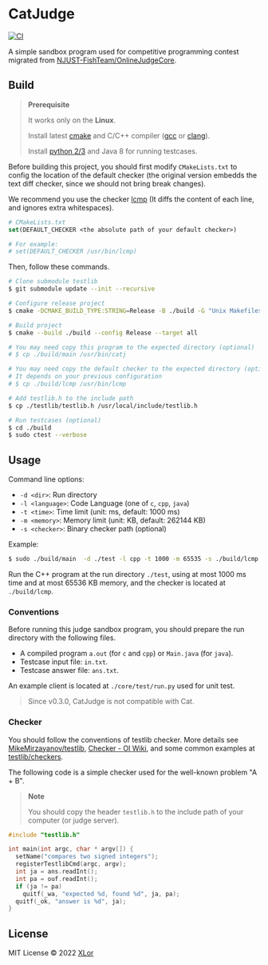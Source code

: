 # CatJudge

[![CI](https://github.com/XLoJ/CatJudge/actions/workflows/ci.yml/badge.svg)](https://github.com/XLoJ/CatJudge/actions/workflows/ci.yml)

A simple sandbox program used for competitive programming contest migrated from [NJUST-FishTeam/OnlineJudgeCore](https://github.com/NJUST-FishTeam/OnlineJudgeCore/tree/cat).

## Build

> **Prerequisite**
>
> It works only on the **Linux**.
>
> Install latest [cmake](https://cmake.org/) and C/C++ compiler ([gcc](https://gcc.gnu.org/) or [clang](https://clang.llvm.org/)).
> 
> Install [python 2/3](https://www.python.org/) and Java 8 for running testcases.

Before building this project, you should first modify `CMakeLists.txt` to config the location of the default checker (the original version embedds the text diff checker, since we should not bring break changes).

We recommend you use the checker [lcmp](https://github.com/MikeMirzayanov/testlib/blob/7fd543d7e6ae36a04bb382c5ebb4eee254362c6a/checkers/lcmp.cpp) (It diffs the content of each line, and ignores extra whitespaces).

```cmake
# CMakeLists.txt
set(DEFAULT_CHECKER <the absolute path of your default checker>)

# For example:
# set(DEFAULT_CHECKER /usr/bin/lcmp)
```

Then, follow these commands.

```bash
# Clone submodule testlib
$ git submodule update --init --recursive

# Configure release project
$ cmake -DCMAKE_BUILD_TYPE:STRING=Release -B ./build -G "Unix Makefiles"

# Build project
$ cmake --build ./build --config Release --target all

# You may need copy this program to the expected directory (optional)
# $ cp ./build/main /usr/bin/catj 

# You may need copy the default checker to the expected directory (optional)
# It depends on your previous configuration
# $ cp ./build/lcmp /usr/bin/lcmp

# Add testlib.h to the include path
$ cp ./testlib/testlib.h /usr/local/include/testlib.h

# Run testcases (optional)
$ cd ./build
$ sudo ctest --verbose
```

## Usage

Command line options:

+ `-d <dir>`: Run directory
+ `-l <language>`: Code Language (one of `c`, `cpp`, `java`)
+ `-t <time>`: Time limit (unit: ms, default: 1000 ms)
+ `-m <memory>`: Memory limit (unit: KB, default: 262144 KB)
+ `-s <checker>`: Binary checker path (optional)

Example:

```bash
$ sudo ./build/main  -d ./test -l cpp -t 1000 -m 65535 -s ./build/lcmp
```

Run the C++ program at the run directory `./test`, using at most 1000 ms time and at most 65536 KB memory, and the checker is located at `./build/lcmp`.

### Conventions

Before running this judge sandbox program, you should prepare the run directory with the following files.

+ A compiled program `a.out` (for `c` and `cpp`) or `Main.java` (for `java`).
+ Testcase input file: `in.txt`.
+ Testcase answer file: `ans.txt`.

An example client is located at `./core/test/run.py` used for unit test.

> Since v0.3.0, CatJudge is not compatible with Cat.

### Checker

You should follow the conventions of testlib checker. More details see [MikeMirzayanov/testlib](https://github.com/MikeMirzayanov/testlib/tree/7fd543d7e6ae36a04bb382c5ebb4eee254362c6a#checker), [Checker - OI Wiki](https://oi-wiki.org/tools/testlib/checker/), and some common examples at [testlib/checkers](https://github.com/MikeMirzayanov/testlib/tree/7fd543d7e6ae36a04bb382c5ebb4eee254362c6a/checkers).

The following code is a simple checker used for the well-known problem "A + B".

> **Note**
>
> You should copy the header `testlib.h` to the include path of your computer (or judge server).

```cpp
#include "testlib.h"

int main(int argc, char * argv[]) {
  setName("compares two signed integers");
  registerTestlibCmd(argc, argv);
  int ja = ans.readInt();
  int pa = ouf.readInt();
  if (ja != pa)
    quitf(_wa, "expected %d, found %d", ja, pa);
  quitf(_ok, "answer is %d", ja);
}
```

## License

MIT License © 2022 [XLor](https://github.com/yjl9903)

